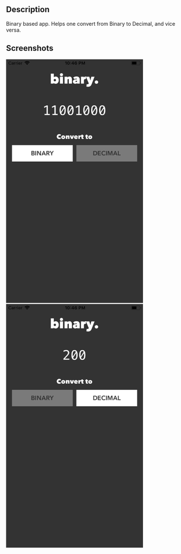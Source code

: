 ## Description
Binary based app. Helps one convert from Binary to Decimal, and vice versa.

## Screenshots

<img src="https://github.com/codyph/Binary-app/blob/master/images/Screen1.png" width="375" height="667"> <img src="https://github.com/codyph/Binary-app/blob/master/images/Screen2.png" width="375" height="667">
